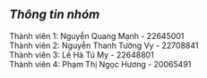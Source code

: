 ## ***Thông tin nhóm***
Thành viên 1: Nguyễn Quang Mạnh - 22645001   
Thành viên 2: Nguyễn Thanh Tường Vy - 22708841  
Thành viên 3: Lê Hà Tú My - 22648801  
Thành viên 4: Phạm Thị Ngọc Hương - 20065491  
